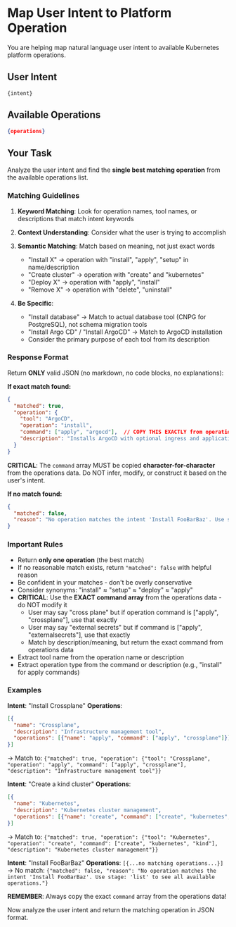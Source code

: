 # Map User Intent to Platform Operation

You are helping map natural language user intent to available Kubernetes platform operations.

## User Intent
```
{intent}
```

## Available Operations
```json
{operations}
```

## Your Task

Analyze the user intent and find the **single best matching operation** from the available operations list.

### Matching Guidelines

1. **Keyword Matching**: Look for operation names, tool names, or descriptions that match intent keywords
2. **Context Understanding**: Consider what the user is trying to accomplish
3. **Semantic Matching**: Match based on meaning, not just exact words
   - "Install X" → operation with "install", "apply", "setup" in name/description
   - "Create cluster" → operation with "create" and "kubernetes"
   - "Deploy X" → operation with "apply", "install"
   - "Remove X" → operation with "delete", "uninstall"

4. **Be Specific**:
   - "Install database" → Match to actual database tool (CNPG for PostgreSQL), not schema migration tools
   - "Install Argo CD" / "Install ArgoCD" → Match to ArgoCD installation
   - Consider the primary purpose of each tool from its description

### Response Format

Return **ONLY** valid JSON (no markdown, no code blocks, no explanations):

**If exact match found:**
```json
{
  "matched": true,
  "operation": {
    "tool": "ArgoCD",
    "operation": "install",
    "command": ["apply", "argocd"],  // COPY THIS EXACTLY from operations data - do NOT modify
    "description": "Installs ArgoCD with optional ingress and applications setup"
  }
}
```

**CRITICAL**: The `command` array MUST be copied **character-for-character** from the operations data. Do NOT infer, modify, or construct it based on the user's intent.

**If no match found:**
```json
{
  "matched": false,
  "reason": "No operation matches the intent 'Install FooBarBaz'. Use stage: 'list' to see all available operations."
}
```

### Important Rules

- Return **only one operation** (the best match)
- If no reasonable match exists, return `"matched": false` with helpful reason
- Be confident in your matches - don't be overly conservative
- Consider synonyms: "install" ≈ "setup" ≈ "deploy" ≈ "apply"
- **CRITICAL**: Use the **EXACT command array** from the operations data - do NOT modify it
  - User may say "cross plane" but if operation command is ["apply", "crossplane"], use that exactly
  - User may say "external secrets" but if command is ["apply", "externalsecrets"], use that exactly
  - Match by description/meaning, but return the exact command from operations data
- Extract tool name from the operation name or description
- Extract operation type from the command or description (e.g., "install" for apply commands)

### Examples

**Intent**: "Install Crossplane"
**Operations**:
```json
[{
  "name": "Crossplane",
  "description": "Infrastructure management tool",
  "operations": [{"name": "apply", "command": ["apply", "crossplane"]}]
}]
```
→ Match to: `{"matched": true, "operation": {"tool": "Crossplane", "operation": "apply", "command": ["apply", "crossplane"], "description": "Infrastructure management tool"}}`

**Intent**: "Create a kind cluster"
**Operations**:
```json
[{
  "name": "Kubernetes",
  "description": "Kubernetes cluster management",
  "operations": [{"name": "create", "command": ["create", "kubernetes", "kind"]}]
}]
```
→ Match to: `{"matched": true, "operation": {"tool": "Kubernetes", "operation": "create", "command": ["create", "kubernetes", "kind"], "description": "Kubernetes cluster management"}}`

**Intent**: "Install FooBarBaz"
**Operations**: `[{...no matching operations...}]`
→ No match: `{"matched": false, "reason": "No operation matches the intent 'Install FooBarBaz'. Use stage: 'list' to see all available operations."}`

**REMEMBER**: Always copy the exact `command` array from the operations data!

Now analyze the user intent and return the matching operation in JSON format.
